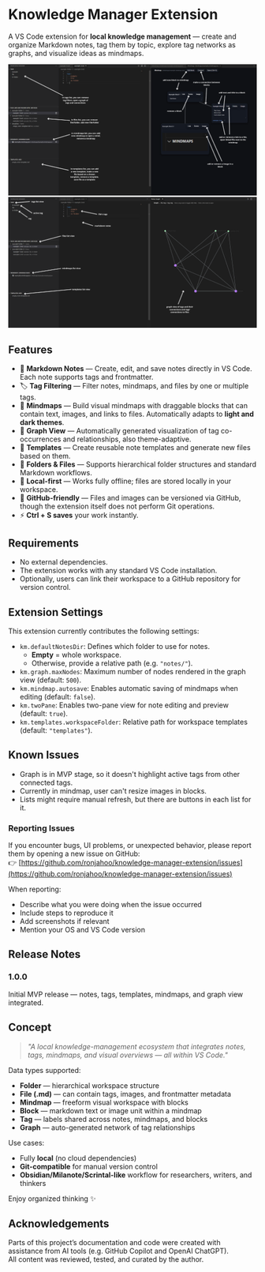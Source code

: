 # Knowledge Manager Extension

A VS Code extension for **local knowledge management** — create and organize Markdown notes, tag them by topic, explore tag networks as graphs, and visualize ideas as mindmaps.

![UI and functionalities overview with mindmap](assets/infographic-mindmap.png)
![UI and functionalities overview with graph](assets/infographic-graph.png)

## Features

- 📝 **Markdown Notes** — Create, edit, and save notes directly in VS Code. Each note supports tags and frontmatter.
- 🏷️ **Tag Filtering** — Filter notes, mindmaps, and files by one or multiple tags.  
- 🧠 **Mindmaps** — Build visual mindmaps with draggable blocks that can contain text, images, and links to files. Automatically adapts to **light and dark themes**.  
- 🔗 **Graph View** — Automatically generated visualization of tag co-occurrences and relationships, also theme-adaptive.  
- 🧩 **Templates** — Create reusable note templates and generate new files based on them.  
- 📁 **Folders & Files** — Supports hierarchical folder structures and standard Markdown workflows.  
- 💾 **Local-first** — Works fully offline; files are stored locally in your workspace.  
- 🧭 **GitHub-friendly** — Files and images can be versioned via GitHub, though the extension itself does not perform Git operations.  
- ⚡ **Ctrl + S saves** your work instantly.

## Requirements

- No external dependencies.  
- The extension works with any standard VS Code installation.  
- Optionally, users can link their workspace to a GitHub repository for version control.

## Extension Settings

This extension currently contributes the following settings:

- `km.defaultNotesDir`: Defines which folder to use for notes.  
  - **Empty** = whole workspace.  
  - Otherwise, provide a relative path (e.g. `"notes/"`).  
- `km.graph.maxNodes`: Maximum number of nodes rendered in the graph view (default: `500`).  
- `km.mindmap.autosave`: Enables automatic saving of mindmaps when editing (default: `false`).  
- `km.twoPane`: Enables two-pane view for note editing and preview (default: `true`).  
- `km.templates.workspaceFolder`: Relative path for workspace templates (default: `"templates"`).

## Known Issues

- Graph is in MVP stage, so it doesn't highlight active tags from other connected tags.
- Currently in mindmap, user can't resize images in blocks.
- Lists might require manual refresh, but there are buttons in each list for it.

### Reporting Issues

If you encounter bugs, UI problems, or unexpected behavior, please report them by opening a new issue on GitHub:  
👉 [https://github.com/ronjahoo/knowledge-manager-extension/issues](https://github.com/ronjahoo/knowledge-manager-extension/issues)

When reporting:

- Describe what you were doing when the issue occurred  
- Include steps to reproduce it  
- Add screenshots if relevant  
- Mention your OS and VS Code version

## Release Notes

### 1.0.0

Initial MVP release — notes, tags, templates, mindmaps, and graph view integrated.

## Concept

> _"A local knowledge-management ecosystem that integrates notes, tags, mindmaps, and visual overviews — all within VS Code."_

Data types supported:

- **Folder** — hierarchical workspace structure  
- **File (.md)** — can contain tags, images, and frontmatter metadata  
- **Mindmap** — freeform visual workspace with blocks  
- **Block** — markdown text or image unit within a mindmap  
- **Tag** — labels shared across notes, mindmaps, and blocks  
- **Graph** — auto-generated network of tag relationships  

Use cases:

- Fully **local** (no cloud dependencies)  
- **Git-compatible** for manual version control  
- **Obsidian/Milanote/Scrintal-like** workflow for researchers, writers, and thinkers  

Enjoy organized thinking ✨

## Acknowledgements

Parts of this project’s documentation and code were created with assistance from AI tools (e.g. GitHub Copilot and OpenAI ChatGPT).  
All content was reviewed, tested, and curated by the author.
